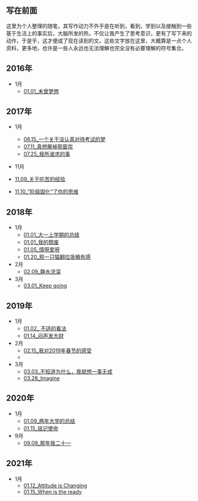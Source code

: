 ## 写在前面
这里为个人整理的随笔，其写作动力不外乎是在听到，看到，学到以及接触到一些基于生活上的事实后，大脑所发的热，不仅让我产生了思考意识，更有了写下来的动作，于是乎，这才便成了现在读到的文。这些文字放在这里，大概算是一点个人资料，更多地，也许是一些人永远也无法理解也完全没有必要理解的符号集合。
## 2016年
+ 1月
  + [01.01_未曾梦想](https://github.com/6QM/iDiary/blob/7a408b3cfa9641e0ba4315b45283d36d02432cf9/files/2016/01.01_%E6%9C%AA%E6%9B%BE%E6%A2%A6%E6%83%B3.md)

## 2017年
+ 1月
  + [06.15_一个关于没认真对待考试的梦](https://github.com/6QM/iDiary/blob/7a408b3cfa9641e0ba4315b45283d36d02432cf9/files/2017/06.15_%E4%B8%80%E4%B8%AA%E5%85%B3%E4%BA%8E%E6%B2%A1%E8%AE%A4%E7%9C%9F%E5%AF%B9%E5%BE%85%E8%80%83%E8%AF%95%E7%9A%84%E6%A2%A6.md)
  + [07.11_真想撕掉那窗帘](https://github.com/6QM/iDiary/blob/e5e3f284734b09aae671d74cd08196a397c8f67b/files/2017/07.11_%E7%9C%9F%E6%83%B3%E6%92%95%E6%8E%89%E9%82%A3%E7%AA%97%E5%B8%98.md)
  + [07.25_我所渴求的事](https://github.com/6QM/iDiary/blob/c5aac127a4294cd2e834a97365db0d3275be9c87/files/2017/07.25_%E6%88%91%E6%89%80%E6%B8%B4%E6%B1%82%E7%9A%84%E4%BA%8B.md)

 + 11月
  + [11.09_关于吃苦的经验](https://github.com/6QM/iDiary/blob/1847d765522b7c53a6b2e23d964d02986e71cb7c/files/2017/11.09_%E5%85%B3%E4%BA%8E%E5%90%83%E8%8B%A6%E7%9A%84%E7%BB%8F%E9%AA%8C.md) 
  + [11.10_“阶级固化“了你的思维
](https://github.com/6QM/iDiary/blob/015dd80965bec23a1bbef2fcb4ad4e82f0c2bd7b/files/2017/11.10_%E2%80%9C%E9%98%B6%E7%BA%A7%E5%9B%BA%E5%8C%96%E2%80%9C%E4%BA%86%E4%BD%A0%E7%9A%84%E6%80%9D%E7%BB%B4.md)
## 2018年
+ 1月
  + [01.01_大一上学期的总结](https://github.com/6QM/iDiary/blob/c5aac127a4294cd2e834a97365db0d3275be9c87/files/2018/01.01_%E5%A4%A7%E4%B8%80%E4%B8%8A%E5%AD%A6%E6%9C%9F%E7%9A%84%E6%80%BB%E7%BB%93.md)
  + [01.01_我的颓废](https://github.com/6QM/iDiary/blob/c5aac127a4294cd2e834a97365db0d3275be9c87/files/2018/01.01_%E6%88%91%E7%9A%84%E9%A2%93%E5%BA%9F.md)
  + [01.05_情呀爱呀](https://github.com/6QM/iDiary/blob/c5aac127a4294cd2e834a97365db0d3275be9c87/files/2018/01.05_%E6%83%85%E5%91%80%E7%88%B1%E5%91%80.md)
  + [01.20_观一只猫翻垃圾桶有感](https://github.com/6QM/iDiary/blob/09ab3e92766c3fd018250c2e7bbfe7249d942801/files/2018/01.20_%E8%A7%82%E4%B8%80%E5%8F%AA%E7%8C%AB%E7%BF%BB%E5%9E%83%E5%9C%BE%E6%A1%B6%E6%9C%89%E6%84%9F.md)
+ 2月
  + [02.09_静水流深](https://github.com/6QM/iDiary/blob/09ab3e92766c3fd018250c2e7bbfe7249d942801/files/2018/02.09_%E9%9D%99%E6%B0%B4%E6%B5%81%E6%B7%B1.md)
+ 3月
  + [03.01_Keep going
](https://github.com/6QM/iDiary/blob/b5f190c2355dc36d4959ad3ea406a72926d46be1/files/2018/03.01_Keep%20going.md)
## 2019年
+ 1月
  + [01.02_ 不适的看法](https://github.com/6QM/iDiary/blob/1452b4a42f29696b51168e74a9d1f6dc55791138/files/2019/01.02_%20%E4%B8%8D%E9%80%82%E7%9A%84%E7%9C%8B%E6%B3%95.md)
  + [01.14_闷声发大财](https://github.com/6QM/iDiary/blob/1452b4a42f29696b51168e74a9d1f6dc55791138/files/2019/01.14_%E9%97%B7%E5%A3%B0%E5%8F%91%E5%A4%A7%E8%B4%A2.md)
+ 2月
  + [02.15_我对2019年春节的感受](https://github.com/6QM/iDiary/blob/1452b4a42f29696b51168e74a9d1f6dc55791138/files/2019/02.15_%E6%88%91%E5%AF%B92019%E5%B9%B4%E6%98%A5%E8%8A%82%E7%9A%84%E6%84%9F%E5%8F%97.md)
  + []()  
+ 3月
  + [03.03_不知道为什么，我就想一事无成
](https://github.com/6QM/iDiary/blob/2bc404b8a32ceb17956baaf750f901e01e983182/files/2019/03.03_%E4%B8%8D%E7%9F%A5%E9%81%93%E4%B8%BA%E4%BB%80%E4%B9%88%EF%BC%8C%E6%88%91%E5%B0%B1%E6%83%B3%E4%B8%80%E4%BA%8B%E6%97%A0%E6%88%90.md)
  + [03.28_Imagine
](https://github.com/6QM/iDiary/blob/0bac0d05b209c4424e483ec50308967be397af31/files/2019/03.28_Imajine.md)
## 2020年
+ 1月
  + [01.09_两年大学的总结](https://github.com/6QM/iDiary/blob/2f68ddac42288b7ea7b570423a74e6293d4aa123/files/2020/01.09_%E4%B8%A4%E5%B9%B4%E5%A4%A7%E5%AD%A6%E7%9A%84%E6%80%BB%E7%BB%93.md)
  + [01.15_铭记使命](https://github.com/6QM/iDiary/blob/2f68ddac42288b7ea7b570423a74e6293d4aa123/files/2020/01.15_%E9%93%AD%E8%AE%B0%E4%BD%BF%E5%91%BD.md)
+ 9月
  + [09.09_那年我二十一
](https://github.com/6QM/iDiary/blob/6501c49029b2f3f176d7b40c360cb88b61c3a8f6/files/2020/09.09_%E9%82%A3%E5%B9%B4%E6%88%91%E4%BA%8C%E5%8D%81%E4%B8%80.md)  
## 2021年
+ 1月
  +  [01.12_Attitude is Changing](https://github.com/6QM/iDiary/blob/2f68ddac42288b7ea7b570423a74e6293d4aa123/files/2021/01.12_Attitude%20is%20Changing.md)
  +  [01.15_When is the ready](https://github.com/6QM/iDiary/blob/2f68ddac42288b7ea7b570423a74e6293d4aa123/files/2021/01.15_When%20is%20the%20ready.md)

